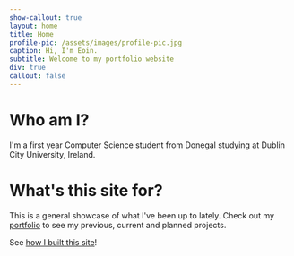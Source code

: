 ```yaml
---
show-callout: true
layout: home
title: Home
profile-pic: /assets/images/profile-pic.jpg
caption: Hi, I'm Eoin.
subtitle: Welcome to my portfolio website
div: true
callout: false
---
```

# Who am I?

I'm a first year Computer Science student from Donegal studying at Dublin City University, Ireland.

# What's this site for?

This is a general showcase of what I've been up to lately. Check out my [portfolio](/portfolio) to see my previous, current and planned projects.

See [how I built this site](/portfolio/how-i-built-my-website.html)!